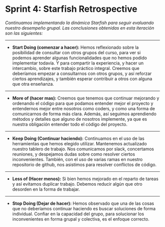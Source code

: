 # Sprint 4: Starfish Retrospective
*Continuamos implementando la dinámica Starfish para seguir evaluando nuestro desempeño grupal. Las conclusiones obtenidas en esta iteración son las siguientes:*

------------

* **Start Doing (comenzar a hacer):** Hemos reflexionado sobre la posibilidad de consultar con otros grupos del curso,  para ver si podemos aprender algunas funcionalidades que no hemos podido implementar todavía. Y para compartir  la experiencia, y hacer un intercambio, sobre este trabajo práctico integral. Creemos que deberíamos empezar a consultarnos con otros grupos, y así reforzar ciertos aprendizajes, y también esperar contribuir a otros con alguna que otra enseñanza.   

------------


* **More of (hacer mas):** Creemos que tenemos que continuar mejorando y ordenando el código para que podamos entender mejor el proyecto y entendernos mejor entre nosotros como coders, y como una forma de comunicarnos de forma más clara. Además, así  seguimos aprendiendo métodos y detalles que alguno de nosotros implemente, ya que es nuestra obligación entender todo el código del proyecto.  

------------


* **Keep Doing (Continuar haciendo):** Continuamos en el uso de las herramientas que hemos elegido utilizar. Mantenemos actualizado nuestro tablero de trabajo. Nos comunicamos por slack, concertamos reuniones, y despejamos dudas sobre como resolver ciertos inconvenientes. También, con el uso de varias ramas en nuestro repositorio de github, nos asistimos para resolver conflictos de código. 

------------


* **Less of (Hacer menos):** Si bien hemos mejorado en el reparto de tareas y así evitamos duplicar trabajo. Debemos reducir algún que otro desorden en la forma de trabajar. 

------------


* **Stop Doing (Dejar de hacer):** Hemos observado que una de las cosas que no deberíamos continuar haciendo es buscar soluciones de forma individual. Confiar en la capacidad del grupo,  para solucionar los inconvenientes en forma grupal y colectiva,  es el enfoque correcto. 